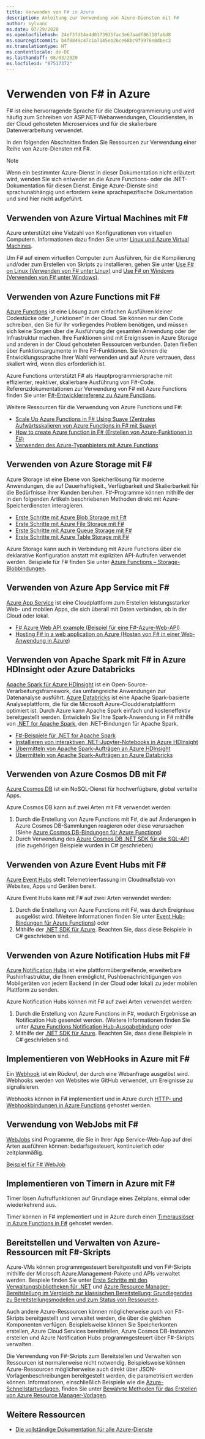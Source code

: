 ```yaml
---
title: Verwenden von F# in Azure
description: Anleitung zur Verwendung von Azure-Diensten mit F#
author: sylvanc
ms.date: 07/29/2020
ms.openlocfilehash: 24ef3fd14a4d0173935fac3e67aadf86110fa6d8
ms.sourcegitcommit: b4f8849c47c1a7145eb26ce68bc9f9976e0dbec3
ms.translationtype: HT
ms.contentlocale: de-DE
ms.lasthandoff: 08/03/2020
ms.locfileid: "87517372"
---
```

# <a name="using-f-on-azure"></a>Verwenden von F# in Azure

F# ist eine hervorragende Sprache für die Cloudprogrammierung und wird häufig zum Schreiben von ASP.NET-Webanwendungen, Clouddiensten, in der Cloud gehosteten Microservices und für die skalierbare Datenverarbeitung verwendet.

In den folgenden Abschnitten finden Sie Ressourcen zur Verwendung einer Reihe von Azure-Diensten mit F#.

> [!NOTE]
> Wenn ein bestimmter Azure-Dienst in dieser Dokumentation nicht erläutert wird, wenden Sie sich entweder an die Azure Functions- oder die .NET-Dokumentation für diesen Dienst. Einige Azure-Dienste sind sprachunabhängig und erfordern keine sprachspezifische Dokumentation und sind hier nicht aufgeführt.

## <a name="using-azure-virtual-machines-with-f"></a>Verwenden von Azure Virtual Machines mit F\#

Azure unterstützt eine Vielzahl von Konfigurationen von virtuellen Computern. Informationen dazu finden Sie unter [Linux und Azure Virtual Machines](https://azure.microsoft.com/services/virtual-machines/).

Um F# auf einem virtuellen Computer zum Ausführen, für die Kompilierung und/oder zum Erstellen von Skripts zu installieren, gehen Sie unter [Use F# on Linux (Verwenden von F# unter Linux)](https://fsharp.org/use/linux) und [Use F# on Windows (Verwenden von F# unter Windows)](https://fsharp.org/use/windows).

## <a name="using-azure-functions-with-f"></a>Verwenden von Azure Functions mit F\#

[Azure Functions](https://azure.microsoft.com/services/functions/) ist eine Lösung zum einfachen Ausführen kleiner Codestücke oder „Funktionen“ in der Cloud. Sie können nur den Code schreiben, den Sie für Ihr vorliegendes Problem benötigen, und müssen sich keine Sorgen über die Ausführung der gesamten Anwendung oder der Infrastruktur machen. Ihre Funktionen sind mit Ereignissen in Azure Storage und anderen in der Cloud gehosteten Ressourcen verbunden. Daten fließen über Funktionsargumente in Ihre F#-Funktionen. Sie können die Entwicklungssprache Ihrer Wahl verwenden und auf Azure vertrauen, dass skaliert wird, wenn dies erforderlich ist.

Azure Functions unterstützt F# als Hauptprogrammiersprache mit effizienter, reaktiver, skalierbare Ausführung von F#-Code. Referenzdokumentationen zur Verwendung von F# mit Azure Functions finden Sie unter [F#-Entwicklerreferenz zu Azure Functions](/azure/azure-functions/functions-reference-fsharp).

Weitere Ressourcen für die Verwendung von Azure Functions und F#:

* [Scale Up Azure Functions in F# Using Suave (Zentrales Aufwärtsskalieren von Azure Functions in F# mit Suave)](https://blog.tamizhvendan.in/blog/2016/09/19/scale-up-azure-functions-in-f-number-using-suave/)
* [How to create Azure function in F# (Erstellen von Azure-Funktionen in F#)](https://www.mnie.me/azurefunctions)
* [Verwenden des Azure-Typanbieters mit Azure Functions](https://compositional-it.com/blog/2017/08-30-using-the-azure-type-provider-with-azure-functions/index.html)

## <a name="using-azure-storage-with-f"></a>Verwenden von Azure Storage mit F\#

Azure Storage ist eine Ebene von Speicherlösung für moderne Anwendungen, die auf Dauerhaftigkeit., Verfügbarkeit und Skalierbarkeit für die Bedürfnisse ihrer Kunden beruhen. F#-Programme können mithilfe der in den folgenden Artikeln beschriebenen Methoden direkt mit Azure-Speicherdiensten interagieren.

* [Erste Schritte mit Azure Blob Storage mit F#](blob-storage.md)
* [Erste Schritte mit Azure File Storage mit F#](file-storage.md)
* [Erste Schritte mit Azure Queue Storage mit F#](queue-storage.md)
* [Erste Schritte mit Azure Table Storage mit F#](table-storage.md)

Azure Storage kann auch in Verbindung mit Azure Functions über die deklarative Konfiguration anstatt mit expliziten API-Aufrufen verwendet werden. Beispiele für F# finden Sie unter [Azure Functions – Storage-Blobbindungen](/azure/azure-functions/functions-bindings-storage).

## <a name="using-azure-app-service-with-f"></a>Verwenden von Azure App Service mit F\#

[Azure App Service](https://azure.microsoft.com/services/app-service/) ist eine Cloudplattform zum Erstellen leistungsstarker Web- und mobilen Apps, die sich überall mit Daten verbinden, ob in der Cloud oder lokal.

* [F# Azure Web API example (Beispiel für eine F#-Azure-Web-API)](https://github.com/fsprojects/azure-webapi-example)
* [Hosting F# in a web application on Azure (Hosten von F# in einer Web-Anwendung in Azure)](https://github.com/isaacabraham/fsharp-demonstrator)

## <a name="using-apache-spark-with-f-on-azure-hdinsight-or-azure-databricks"></a>Verwenden von Apache Spark mit F# in Azure HDInsight oder Azure Databricks

[Apache Spark für Azure HDInsight](https://docs.microsoft.com/azure/hdinsight/spark/apache-spark-overview) ist ein Open-Source-Verarbeitungsframework, das umfangreiche Anwendungen zur Datenanalyse ausführt. [Azure Databricks](https://docs.microsoft.com/azure/databricks/scenarios/what-is-azure-databricks) ist eine Apache Spark-basierte Analyseplattform, die für die Microsoft Azure-Clouddienstplattform optimiert ist. Durch Azure kann Apache Spark einfach und kosteneffektiv bereitgestellt werden. Entwickeln Sie Ihre Spark-Anwendung in F# mithilfe von [.NET for Apache Spark](../../spark/what-is-apache-spark-dotnet.md), den .NET-Bindungen für Apache Spark.

* [F#-Beispiele für .NET for Apache Spark](https://github.com/dotnet/spark/tree/master/examples/Microsoft.Spark.FSharp.Examples)
* [Installieren von interaktiven .NET-Jupyter-Notebooks in Azure HDInsight](../../spark/how-to-guides/hdinsight-notebook-installation.md)
* [Übermitteln von Apache Spark-Aufträgen an Azure HDInsight](../../spark/how-to-guides/hdinsight-deploy-methods.md)
* [Übermitteln von Apache Spark-Aufträgen an Azure Databricks](../../spark/how-to-guides/databricks-deploy-methods.md)

## <a name="using-azure-cosmos-db-with-f"></a>Verwenden von Azure Cosmos DB mit F\#

[Azure Cosmos DB](https://azure.microsoft.com/services/cosmos-db) ist ein NoSQL-Dienst für hochverfügbare, global verteilte Apps.

Azure Cosmos DB kann auf zwei Arten mit F# verwendet werden:

1. Durch die Erstellung von Azure Functions mit F#, die auf Änderungen in Azure Cosmos DB-Sammlungen reagieren oder diese verursachen (Siehe [Azure Cosmos DB-Bindungen für Azure Functions](/azure/azure-functions/functions-bindings-cosmosdb))
2. Durch Verwendung des [Azure Cosmos DB .NET SDK für die SQL-API](/azure/cosmos-db/sql-api-sdk-dotnet) (die zugehörigen Beispiele wurden in C# geschrieben)

## <a name="using-azure-event-hubs-with-f"></a>Verwenden von Azure Event Hubs mit F\#

[Azure Event Hubs](https://azure.microsoft.com/services/event-hubs/) stellt Telemetrieerfassung im Cloudmaßstab von Websites, Apps und Geräten bereit.

Azure Event Hubs kann mit F# auf zwei Arten verwendet werden:

1. Durch die Erstellung von Azure Functions mit F#, was durch Ereignisse ausgelöst wird. (Weitere Informationen finden Sie unter [Event Hub-Bindungen für Azure Functions](/azure/azure-functions/functions-bindings-event-hubs)) oder
2. Mithilfe der [.NET SDK für Azure](/azure/event-hubs/event-hubs-csharp-ephcs-getstarted). Beachten Sie, dass diese Beispiele in C# geschrieben sind.

## <a name="using-azure-notification-hubs-with-f"></a>Verwenden von Azure Notification Hubs mit F\#

[Azure Notification Hubs](/azure/notification-hubs/) ist eine plattformübergreifende, erweiterbare Pushinfrastruktur, die Ihnen ermöglicht, Pushbenachrichtigungen von Mobilgeräten von jedem Backend (in der Cloud oder lokal) zu jeder mobilen Plattform zu senden.

Azure Notification Hubs können mit F# auf zwei Arten verwendet werden:

1. Durch die Erstellung von Azure Functions in F#, wodurch Ergebnisse an Notification Hub gesendet werden. (Weitere Informationen finden Sie unter [Azure Functions Notification Hub-Ausgabebindung](/azure/azure-functions/functions-bindings-notification-hubs) oder
2. Mithilfe der [.NET SDK für Azure](https://docs.microsoft.com/archive/blogs/azuremobile/push-notifications-using-notification-hub-and-net-backend). Beachten Sie, dass diese Beispiele in C# geschrieben sind.

## <a name="implementing-webhooks-on-azure-with-f"></a>Implementieren von WebHooks in Azure mit F\#

Ein [Webhook](https://en.wikipedia.org/wiki/Webhook) ist ein Rückruf, der durch eine Webanfrage ausgelöst wird. Webhooks werden von Websites wie GitHub verwendet, um Ereignisse zu signalisieren.

Webhooks können in F# implementiert und in Azure durch [HTTP- und Webhookbindungen in Azure Functions](/azure/azure-functions/functions-bindings-http-webhook) gehostet werden.

## <a name="using-webjobs-with-f"></a>Verwendung von WebJobs mit F\#

[WebJobs](/azure/app-service-web/web-sites-create-web-jobs) sind Programme, die Sie in Ihrer App Service-Web-App auf drei Arten ausführen können: bedarfsgesteuert, kontinuierlich oder zeitplanmäßig.

[Beispiel für F# WebJob](https://github.com/jrr/webjob-project-examples)

## <a name="implementing-timers-on-azure-with-f"></a>Implementieren von Timern in Azure mit F\#

Timer lösen Aufruffunktionen auf Grundlage eines Zeitplans, einmal oder wiederkehrend aus.

Timer können in F# implementiert und in Azure durch einen [Timerauslöser in Azure Functions in F#](/azure/azure-functions/functions-bindings-timer) gehostet werden.

## <a name="deploying-and-managing-azure-resources-with-f-scripts"></a>Bereitstellen und Verwalten von Azure-Ressourcen mit F#-Skripts

Azure-VMs können programmgesteuert bereitgestellt und von F#-Skripts mithilfe der Microsoft.Azure.Management-Pakete und APIs verwaltet werden. Bespiele finden Sie unter [Erste Schritte mit den Verwaltungsbibliotheken für .NET](https://msdn.microsoft.com/library/dn722415.aspx) und [Azure Resource Manager-Bereitstellung im Vergleich zur klassischen Bereitstellung: Grundlegendes zu Bereitstellungsmodellen und zum Status von Ressourcen](/azure/azure-resource-manager/resource-manager-deployment-model).

Auch andere Azure-Ressourcen können möglicherweise auch von F#-Skripts bereitgestellt und verwaltet werden, die über die gleichen Komponenten verfügen. Beispielsweise können Sie Speicherkonten erstellen, Azure Cloud Services bereitstellen, Azure Cosmos DB-Instanzen erstellen und Azure Notification Hubs programmgesteuert über F#-Skripts verwalten.

Die Verwendung von F#-Skripts zum Bereitstellen und Verwalten von Ressourcen ist normalerweise nicht notwendig. Beispielsweise können Azure-Ressourcen möglicherweise auch direkt über JSON-Vorlagenbeschreibungen bereitgestellt werden, die parametrisiert werden können. Informationen, einschließlich Beispiele wie die [Azure-Schnellstartvorlagen](https://azure.microsoft.com/resources/templates/), finden Sie unter [Bewährte Methoden für das Erstellen von Azure Resource Manager-Vorlagen](/azure/azure-resource-manager/resource-manager-template-best-practices).

## <a name="other-resources"></a>Weitere Ressourcen

* [Die vollständige Dokumentation für alle Azure-Dienste](/azure/)

